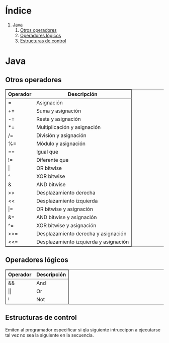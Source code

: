 
# &Iacute;ndice

1.  [Java](#org7080293)
    1.  [Otros operadores](#orgc7fc901)
    2.  [Operadores lógicos](#org034c6b7)
    3.  [Estructuras de control](#orge19c555)



<a id="org7080293"></a>

# Java


<a id="orgc7fc901"></a>

## Otros operadores

<table border="2" cellspacing="0" cellpadding="6" rules="groups" frame="hsides">


<colgroup>
<col  class="org-left" />

<col  class="org-left" />
</colgroup>
<thead>
<tr>
<th scope="col" class="org-left">Operador</th>
<th scope="col" class="org-left">Descripción</th>
</tr>
</thead>

<tbody>
<tr>
<td class="org-left">=</td>
<td class="org-left">Asignación</td>
</tr>


<tr>
<td class="org-left">+=</td>
<td class="org-left">Suma y asignación</td>
</tr>


<tr>
<td class="org-left">-=</td>
<td class="org-left">Resta y asignación</td>
</tr>


<tr>
<td class="org-left">*=</td>
<td class="org-left">Multiplicación y asignación</td>
</tr>


<tr>
<td class="org-left">/=</td>
<td class="org-left">División y asignación</td>
</tr>


<tr>
<td class="org-left">%=</td>
<td class="org-left">Módulo y asignación</td>
</tr>


<tr>
<td class="org-left">==</td>
<td class="org-left">Igual que</td>
</tr>


<tr>
<td class="org-left">!=</td>
<td class="org-left">Diferente que</td>
</tr>


<tr>
<td class="org-left">&vert;</td>
<td class="org-left">OR bitwise</td>
</tr>


<tr>
<td class="org-left">^</td>
<td class="org-left">XOR  bitwise</td>
</tr>


<tr>
<td class="org-left">&amp;</td>
<td class="org-left">AND bitwise</td>
</tr>


<tr>
<td class="org-left">&gt;&gt;</td>
<td class="org-left">Desplazamiento derecha</td>
</tr>


<tr>
<td class="org-left">&lt;&lt;</td>
<td class="org-left">Desplazamiento izquierda</td>
</tr>


<tr>
<td class="org-left">&vert;=</td>
<td class="org-left">OR bitwise y asignación</td>
</tr>


<tr>
<td class="org-left">&amp;=</td>
<td class="org-left">AND bitwise y asignación</td>
</tr>


<tr>
<td class="org-left">^=</td>
<td class="org-left">XOR bitwise y asignación</td>
</tr>


<tr>
<td class="org-left">&gt;&gt;=</td>
<td class="org-left">Desplazamiento derecha y asignación</td>
</tr>


<tr>
<td class="org-left">&lt;&lt;=</td>
<td class="org-left">Desplazamiento izquierda y asignación</td>
</tr>
</tbody>
</table>


<a id="org034c6b7"></a>

## Operadores lógicos

<table border="2" cellspacing="0" cellpadding="6" rules="groups" frame="hsides">


<colgroup>
<col  class="org-left" />

<col  class="org-left" />
</colgroup>
<thead>
<tr>
<th scope="col" class="org-left">Operador</th>
<th scope="col" class="org-left">Descripción</th>
</tr>
</thead>

<tbody>
<tr>
<td class="org-left">&amp;&amp;</td>
<td class="org-left">And</td>
</tr>


<tr>
<td class="org-left">&vert;&vert;</td>
<td class="org-left">Or</td>
</tr>


<tr>
<td class="org-left">!</td>
<td class="org-left">Not</td>
</tr>
</tbody>
</table>


<a id="orge19c555"></a>

## Estructuras de control

Emiten al programador especificar si qla siguiente intruccipon a ejecutarse tal vez no sea la siguiente en la secuencia.

